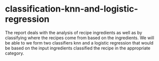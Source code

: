 # classification-knn-and-logistic-regression
The report deals with the analysis of recipe ingredients as well as by classifying where the recipes come from based on the ingredients. We will be able to we form two classifiers knn and a logistic regression that would be based on the input ingredients classified the recipe in the appropriate category.
